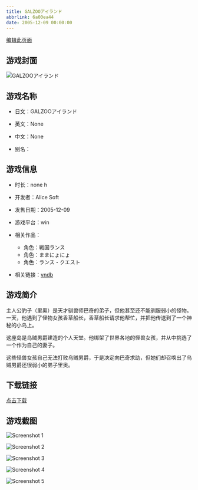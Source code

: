 ```yaml
---
title: GALZOOアイランド
abbrlink: 6a00ea44
date: 2005-12-09 00:00:00
---
```

[编辑此页面](https://github.com/ACG-3/ADV3-source/blob/main/source/_posts/games/GALZOO%E3%82%A2%E3%82%A4%E3%83%A9%E3%83%B3%E3%83%89.md)

## 游戏封面

![GALZOOアイランド](https://pan.timero.xyz/d/onedrive/img_lib_001/GALZOO%E3%82%A2%E3%82%A4%E3%83%A9%E3%83%B3%E3%83%89_cover.avif)


## 游戏名称

- 日文：GALZOOアイランド
- 英文：None
- 中文：None

- 别名：


## 游戏信息

- 时长：none h
- 开发者：Alice Soft
- 发售日期：2005-12-09
- 游戏平台：win
- 相关作品：
   - 角色：戦国ランス
   - 角色：ままにょにょ
   - 角色：ランス・クエスト

- 相关链接：[vndb](https://vndb.org/v334)


## 游戏简介

主人公豹子（里奥）是天才驯兽师巴奇的弟子，但他甚至还不能驯服弱小的怪物。一天，他遇到了怪物女孩香草船长，香草船长请求他帮忙，并把他传送到了一个神秘的小岛上。

这座岛是乌贼男爵建造的个人天堂。他绑架了世界各地的怪兽女孩，并从中挑选了一个作为自己的妻子。

这些怪兽女孩自己无法打败乌贼男爵，于是决定向巴奇求助，但她们却召唤出了乌贼男爵还很弱小的弟子里奥。




## 下载链接

[点击下载](https://pan.timero.xyz/onedrive/adv_lib_001/GALZOO%E3%82%A2%E3%82%A4%E3%83%A9%E3%83%B3%E3%83%89)


## 游戏截图


![Screenshot 1](https://pan.timero.xyz/d/onedrive/img_lib_001/GALZOO%E3%82%A2%E3%82%A4%E3%83%A9%E3%83%B3%E3%83%89_Screenshot_1.avif)

![Screenshot 2](https://pan.timero.xyz/d/onedrive/img_lib_001/GALZOO%E3%82%A2%E3%82%A4%E3%83%A9%E3%83%B3%E3%83%89_Screenshot_2.avif)

![Screenshot 3](https://pan.timero.xyz/d/onedrive/img_lib_001/GALZOO%E3%82%A2%E3%82%A4%E3%83%A9%E3%83%B3%E3%83%89_Screenshot_3.avif)

![Screenshot 4](https://pan.timero.xyz/d/onedrive/img_lib_001/GALZOO%E3%82%A2%E3%82%A4%E3%83%A9%E3%83%B3%E3%83%89_Screenshot_4.avif)

![Screenshot 5](https://pan.timero.xyz/d/onedrive/img_lib_001/GALZOO%E3%82%A2%E3%82%A4%E3%83%A9%E3%83%B3%E3%83%89_Screenshot_5.avif)

